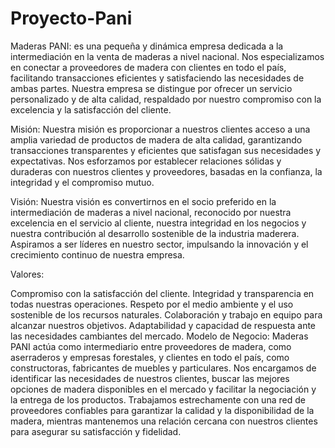 # Proyecto-Pani
Maderas PANI: es una pequeña y dinámica empresa dedicada a la intermediación en la venta de maderas a nivel nacional. Nos especializamos en conectar a proveedores de madera con clientes en todo el país, facilitando transacciones eficientes y satisfaciendo las necesidades de ambas partes. Nuestra empresa se distingue por ofrecer un servicio personalizado y de alta calidad, respaldado por nuestro compromiso con la excelencia y la satisfacción del cliente.

Misión:
Nuestra misión es proporcionar a nuestros clientes acceso a una amplia variedad de productos de madera de alta calidad, garantizando transacciones transparentes y eficientes que satisfagan sus necesidades y expectativas. Nos esforzamos por establecer relaciones sólidas y duraderas con nuestros clientes y proveedores, basadas en la confianza, la integridad y el compromiso mutuo.

Visión:
Nuestra visión es convertirnos en el socio preferido en la intermediación de maderas a nivel nacional, reconocido por nuestra excelencia en el servicio al cliente, nuestra integridad en los negocios y nuestra contribución al desarrollo sostenible de la industria maderera. Aspiramos a ser líderes en nuestro sector, impulsando la innovación y el crecimiento continuo de nuestra empresa.

Valores:

Compromiso con la satisfacción del cliente.
Integridad y transparencia en todas nuestras operaciones.
Respeto por el medio ambiente y el uso sostenible de los recursos naturales.
Colaboración y trabajo en equipo para alcanzar nuestros objetivos.
Adaptabilidad y capacidad de respuesta ante las necesidades cambiantes del mercado.
Modelo de Negocio:
Maderas PANI actúa como intermediario entre proveedores de madera, como aserraderos y empresas forestales, y clientes en todo el país, como constructoras, fabricantes de muebles y particulares. Nos encargamos de identificar las necesidades de nuestros clientes, buscar las mejores opciones de madera disponibles en el mercado y facilitar la negociación y la entrega de los productos. Trabajamos estrechamente con una red de proveedores confiables para garantizar la calidad y la disponibilidad de la madera, mientras mantenemos una relación cercana con nuestros clientes para asegurar su satisfacción y fidelidad.

